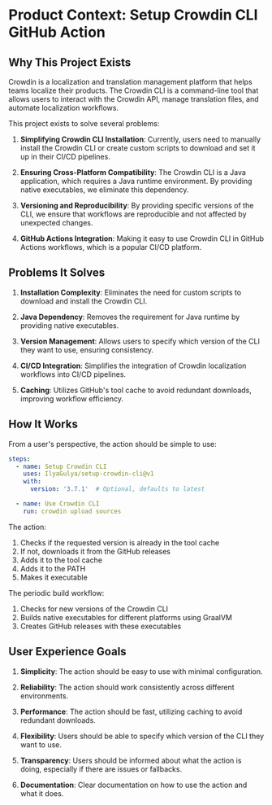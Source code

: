 # Product Context: Setup Crowdin CLI GitHub Action

## Why This Project Exists

Crowdin is a localization and translation management platform that helps teams localize their products. The Crowdin CLI is a command-line tool that allows users to interact with the Crowdin API, manage translation files, and automate localization workflows.

This project exists to solve several problems:

1. **Simplifying Crowdin CLI Installation**: Currently, users need to manually install the Crowdin CLI or create custom scripts to download and set it up in their CI/CD pipelines.

2. **Ensuring Cross-Platform Compatibility**: The Crowdin CLI is a Java application, which requires a Java runtime environment. By providing native executables, we eliminate this dependency.

3. **Versioning and Reproducibility**: By providing specific versions of the CLI, we ensure that workflows are reproducible and not affected by unexpected changes.

4. **GitHub Actions Integration**: Making it easy to use Crowdin CLI in GitHub Actions workflows, which is a popular CI/CD platform.

## Problems It Solves

1. **Installation Complexity**: Eliminates the need for custom scripts to download and install the Crowdin CLI.

2. **Java Dependency**: Removes the requirement for Java runtime by providing native executables.

3. **Version Management**: Allows users to specify which version of the CLI they want to use, ensuring consistency.

4. **CI/CD Integration**: Simplifies the integration of Crowdin localization workflows into CI/CD pipelines.

5. **Caching**: Utilizes GitHub's tool cache to avoid redundant downloads, improving workflow efficiency.

## How It Works

From a user's perspective, the action should be simple to use:

```yaml
steps:
  - name: Setup Crowdin CLI
    uses: IlyaGulya/setup-crowdin-cli@v1
    with:
      version: '3.7.1'  # Optional, defaults to latest

  - name: Use Crowdin CLI
    run: crowdin upload sources
```

The action:
1. Checks if the requested version is already in the tool cache
2. If not, downloads it from the GitHub releases
3. Adds it to the tool cache
4. Adds it to the PATH
5. Makes it executable

The periodic build workflow:
1. Checks for new versions of the Crowdin CLI
2. Builds native executables for different platforms using GraalVM
3. Creates GitHub releases with these executables

## User Experience Goals

1. **Simplicity**: The action should be easy to use with minimal configuration.

2. **Reliability**: The action should work consistently across different environments.

3. **Performance**: The action should be fast, utilizing caching to avoid redundant downloads.

4. **Flexibility**: Users should be able to specify which version of the CLI they want to use.

5. **Transparency**: Users should be informed about what the action is doing, especially if there are issues or fallbacks.

6. **Documentation**: Clear documentation on how to use the action and what it does. 